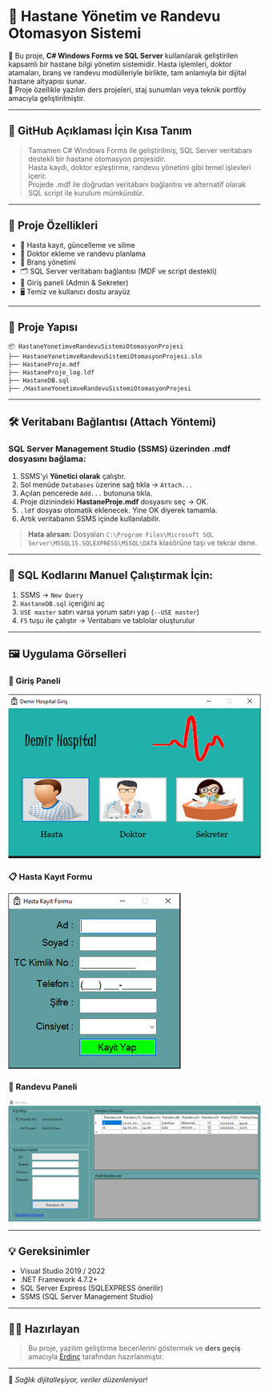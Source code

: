 
# 🏥 Hastane Yönetim ve Randevu Otomasyon Sistemi

🔧 Bu proje, **C# Windows Forms ve SQL Server** kullanılarak geliştirilen kapsamlı bir hastane bilgi yönetim sistemidir. 
Hasta işlemleri, doktor atamaları, branş ve randevu modülleriyle birlikte, tam anlamıyla bir dijital hastane altyapısı sunar.  
🚀 Proje özellikle yazılım ders projeleri, staj sunumları veya teknik portföy amacıyla geliştirilmiştir.

---

## 📌 GitHub Açıklaması İçin Kısa Tanım

> Tamamen C# Windows Forms ile geliştirilmiş, SQL Server veritabanı destekli bir hastane otomasyon projesidir.  
Hasta kaydı, doktor eşleştirme, randevu yönetimi gibi temel işlevleri içerir.  
Projede .mdf ile doğrudan veritabanı bağlantısı ve alternatif olarak SQL script ile kurulum mümkündür.

---

## 🚀 Proje Özellikleri

- 👤 Hasta kayıt, güncelleme ve silme
- 📅 Doktor ekleme ve randevu planlama
- 🧾 Branş yönetimi
- 🗂️ SQL Server veritabanı bağlantısı (MDF ve script destekli)
- 🔐 Giriş paneli (Admin & Sekreter)
- 🖥️ Temiz ve kullanıcı dostu arayüz

---

## 📁 Proje Yapısı

```
📦 HastaneYonetimveRandevuSistemiOtomasyonProjesi
├── HastaneYonetimveRandevuSistemiOtomasyonProjesi.sln
├── HastaneProje.mdf
├── HastaneProje_log.ldf
├── HastaneDB.sql
├── /HastaneYonetimveRandevuSistemiOtomasyonProjesi
```

---

## 🛠️ Veritabanı Bağlantısı (Attach Yöntemi)

### SQL Server Management Studio (SSMS) üzerinden .mdf dosyasını bağlama:

1. SSMS'yi **Yönetici olarak** çalıştır.
2. Sol menüde `Databases` üzerine sağ tıkla → `Attach...`
3. Açılan pencerede `Add...` butonuna tıkla.
4. Proje dizinindeki **HastaneProje.mdf** dosyasını seç → OK.
5. `.ldf` dosyası otomatik eklenecek. Yine OK diyerek tamamla.
6. Artık veritabanın SSMS içinde kullanılabilir.

> **Hata alırsan:** Dosyaları `C:\Program Files\Microsoft SQL Server\MSSQL15.SQLEXPRESS\MSSQL\DATA` klasörüne taşı ve tekrar dene.

---

## 🔗 SQL Kodlarını Manuel Çalıştırmak İçin:

1. SSMS → `New Query`
2. `HastaneDB.sql` içeriğini aç
3. `USE master` satırı varsa yorum satırı yap (`--USE master`)
4. `F5` tuşu ile çalıştır → Veritabanı ve tablolar oluşturulur

---

## 🖼️ Uygulama Görselleri

### 🔑 Giriş Paneli

![Giris Ekrani](1.PNG)

### 📋 Hasta Kayıt Formu

![Hasta Kayit](2.PNG)

### 📅 Randevu Paneli

![Randevu](3.PNG)

---

## 💡 Gereksinimler

- Visual Studio 2019 / 2022
- .NET Framework 4.7.2+
- SQL Server Express (SQLEXPRESS önerilir)
- SSMS (SQL Server Management Studio)

---

## 👨‍💻 Hazırlayan

> Bu proje, yazılım geliştirme becerilerini göstermek ve **ders geçiş** amacıyla [Erdinç](https://github.com/DmrErdinc) tarafından hazırlanmıştır.

---

📌 *Sağlık dijitalleşiyor, veriler düzenleniyor!*
